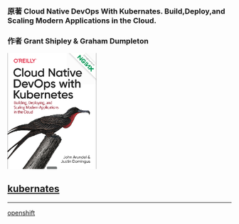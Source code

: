 

### 原著 Cloud Native DevOps With Kubernates. Build,Deploy,and Scaling Modern Applications in the Cloud. 
### 作者 Grant Shipley & Graham Dumpleton

<img src="https://raw.githubusercontent.com/chudingkun/readerBox/master/conf/picture/k8s-cover-1.png" title="wechat" width="200" /> 

 [kubernates](https://github.com/chudingkun/readerBox/blob/master/talk/ops/kubernates.md)
---

---

[openshift](https://github.com/chudingkun/readerBox/blob/master/talk/ops/README-OPS.md)